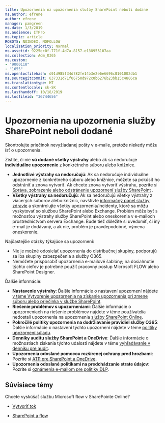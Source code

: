 ```yaml
---
title: Upozornenia na upozornenia služby SharePoint neboli dodané
ms.author: efrene
author: efrene
manager: pamgreen
ms.date: 1/3/2019
ms.audience: ITPro
ms.topic: article
ROBOTS: NOINDEX, NOFOLLOW
localization_priority: Normal
ms.assetid: 9225ec0f-771f-4d7a-8157-e188953107aa
ms.collection: Adm_O365
ms.custom:
- "9000118"
- "1655"
ms.openlocfilehash: d01d985f34d782fe14b3e2e6e6696c0101002db1
ms.sourcegitcommit: 037331d71f06750d972c0b6278b23bb15c4806ca
ms.translationtype: MT
ms.contentlocale: sk-SK
ms.lasthandoff: 10/18/2019
ms.locfileid: "36744656"
---
```

# <a name="sharepoint-alert-notifications-not-delivered"></a>Upozornenia na upozornenia služby SharePoint neboli dodané

Skontrolujte priečinok nevyžiadanej pošty v e-maile, pretože niekedy môžu ísť o upozornenia.

Zistite, či nie **sú dodané všetky výstrahy** alebo ak sa nedoručuje **individuálne upozornenie** z konkrétneho súboru alebo knižnice.

- **Jednotlivé výstrahy sa nedoručujú**: Ak sa nedoručuje individuálne upozornenie z konkrétneho súboru alebo knižnice, môžete sa pokúsiť ho odstrániť a znova vytvoriť. Ak chcete znova vytvoriť výstrahu, pozrite si [Správa, zobrazenie alebo odstránenie upozornení služby SharePoint](https://support.office.com/article/manage-view-or-delete-sharepoint-alerts-99dfb19c-9a90-4a8c-aba1-aa8c8afb0de2?ui=en-US&rs=&ad=US#ID0EAADAAA=Online) .
- **Všetky výstrahy sa nedoručujú**: Ak sa nedoručujú všetky výstrahy z viacerých súborov alebo knižníc, navštívte [informačný panel služby zdravie](https://admin.microsoft.com/AdminPortal/Home#/servicehealth) a skontrolujte všetky upozornenia/incidenty, ktoré sa môžu vyskytovať so službou SharePoint alebo Exchange. Problém môže byť s možnosťou výstrahy služby SharePoint alebo oneskorenia v e-mailoch prostredníctvom servera Exchange. Bude tiež dôležité si uvedomiť, či iný e-mail je dodávaný, a ak nie, problém je pravdepodobné, výmena oneskorenie.

Najčastejšie otázky týkajúce sa upozornení:

- Nie je možné odosielať upozornenia do distribučnej skupiny, podporujú sa iba skupiny zabezpečenia a služby O365.
- Nemôžete prispôsobiť upozornenia e-mailové šablóny; na dosiahnutie týchto cieľov je potrebné použiť pracovný postup Microsoft FLOW alebo SharePoint Designer.

Ďalšie informácie:

- **Nastavenie výstrahy**: Ďalšie informácie o nastavení upozornení nájdete [v téme Vytvorenie upozornenia na získanie upozornenia pri zmene súboru alebo priečinka v službe SharePoint](https://support.office.com/article/create-an-alert-to-get-notified-when-a-file-or-folder-changes-in-sharepoint-e5a79e7b-a146-46da-a9ef-d65409ba8918).
- **Riešenie problémov s upozorneniami**: Ďalšie informácie o upozorneniach na riešenie problémov nájdete v téme používatelia nedostali upozornenia na upozornenia [služby SharePoint Online](https://docs.microsoft.com/sharepoint/support/sites/no-alert-notifications).
- **Pokročilé politiky upozornenia na dodržiavanie pravidiel služby O365**: Ďalšie informácie o nastavení týchto upozornení nájdete v téme [politiky upozornení súladu](https://docs.microsoft.com/office365/securitycompliance/alert-policies).
- **Denníky auditu služby SharePoint a OneDrive**: Ďalšie informácie o možnostiach získania týchto udalostí nájdete v téme [vyhľadávanie v denníku pre audit](https://docs.microsoft.com/office365/securitycompliance/search-the-audit-log-in-security-and-compliance#search-the-audit-log).
- **Upozornenia odoslané pomocou rozšírenej ochrany pred hrozbami**: Pozrite si [ATP pre SharePoint a OneDrive](https://docs.microsoft.com/office365/securitycompliance/atp-for-spo-odb-and-teams).
- **Upozornenia odoslané politikami na predchádzanie strate údajov**: Pozrite si [oznámenia e-mailom pre politiky DLP](https://docs.microsoft.com/office365/securitycompliance/use-notifications-and-policy-tips).

## <a name="related-topics"></a>Súvisiace témy

Chcete vyskúšať službu Microsoft flow v SharePointe Online?

- [Vytvoriť tok](https://support.office.com/article/a9c3e03b-0654-46af-a254-20252e580d01)

- [SharePoint a flow](https://flow.microsoft.com//blog/sharepoint-and-flow/)
